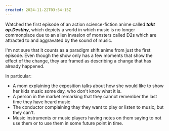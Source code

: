 ```yaml
---
created: 2024-11-22T03:54:15Z
---
```


Watched the first episode of an action science-fiction anime called _**takt op.Destiny**_, which depicts a world in which music is no longer commonplace due to an alien invasion of monsters called D2s which are attracted to and aggravated by the sound of music.

I'm not sure that it counts as a paradigm shift anime from just the first episode. Even though the show only has a few moments that show the effect of the change, they are framed as describing a change that has already happened.

In particular:
- A mom explaining the exposition talks about how she would like to show her kids music some day, who don't know what it is.
- A person in the market remarking that they cannot remember the last time they have heard music
- The conductor complaining thay they want to play or listen to music, but they can't.
- Music instruments or music players having notes on them saying to not use them or to use them in some future point in time.
